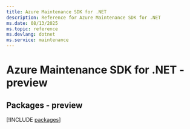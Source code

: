 ```yaml
---
title: Azure Maintenance SDK for .NET
description: Reference for Azure Maintenance SDK for .NET
ms.date: 08/13/2025
ms.topic: reference
ms.devlang: dotnet
ms.service: maintenance
---
```

# Azure Maintenance SDK for .NET - preview
## Packages - preview
[!INCLUDE [packages](maintenance-index.md)]
